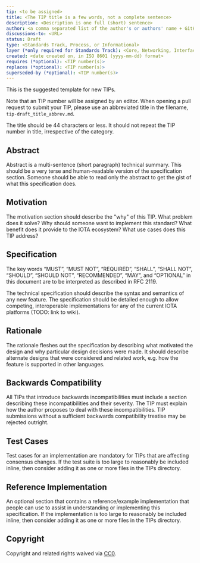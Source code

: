 ```yaml
---
tip: <to be assigned>
title: <The TIP title is a few words, not a complete sentence>
description: <Description is one full (short) sentence>
author: <a comma separated list of the author's or authors' name + GitHub username (in parenthesis), or name and email (in angle brackets).  Example, FirstName LastName (@GitHubUsername), FirstName LastName <foo@bar.com>, FirstName (@GitHubUsername) and GitHubUsername (@GitHubUsername)>
discussions-to: <URL>
status: Draft
type: <Standards Track, Process, or Informational>
layer (*only required for Standards Track): <Core, Networking, Interface, IRC>
created: <date created on, in ISO 8601 (yyyy-mm-dd) format>
requires (*optional): <TIP number(s)>
replaces (*optional): <TIP number(s)>
superseded-by (*optional): <TIP number(s)>
---
```


This is the suggested template for new TIPs.

Note that an TIP number will be assigned by an editor. When opening a pull request to submit your TIP, please use an abbreviated title in the filename, `tip-draft_title_abbrev.md`.

The title should be 44 characters or less. It should not repeat the TIP number in title, irrespective of the category.

## Abstract
Abstract is a multi-sentence (short paragraph) technical summary. This should be a very terse and human-readable version of the specification section. Someone should be able to read only the abstract to get the gist of what this specification does.

## Motivation
The motivation section should describe the "why" of this TIP. What problem does it solve? Why should someone want to implement this standard? What benefit does it provide to the IOTA ecosystem? What use cases does this TIP address?

## Specification
The key words “MUST”, “MUST NOT”, “REQUIRED”, “SHALL”, “SHALL NOT”, “SHOULD”, “SHOULD NOT”, “RECOMMENDED”, “MAY”, and “OPTIONAL” in this document are to be interpreted as described in RFC 2119.

The technical specification should describe the syntax and semantics of any new feature. The specification should be detailed enough to allow competing, interoperable implementations for any of the current IOTA platforms (TODO: link to wiki).

## Rationale
The rationale fleshes out the specification by describing what motivated the design and why particular design decisions were made. It should describe alternate designs that were considered and related work, e.g. how the feature is supported in other languages.

## Backwards Compatibility
All TIPs that introduce backwards incompatibilities must include a section describing these incompatibilities and their severity. The TIP must explain how the author proposes to deal with these incompatibilities. TIP submissions without a sufficient backwards compatibility treatise may be rejected outright.

## Test Cases
Test cases for an implementation are mandatory for TIPs that are affecting consensus changes.  If the test suite is too large to reasonably be included inline, then consider adding it as one or more files in the TIPs directory.

## Reference Implementation
An optional section that contains a reference/example implementation that people can use to assist in understanding or implementing this specification.  If the implementation is too large to reasonably be included inline, then consider adding it as one or more files in the TIPs directory.

## Copyright
Copyright and related rights waived via [CC0](https://creativecommons.org/publicdomain/zero/1.0/).
